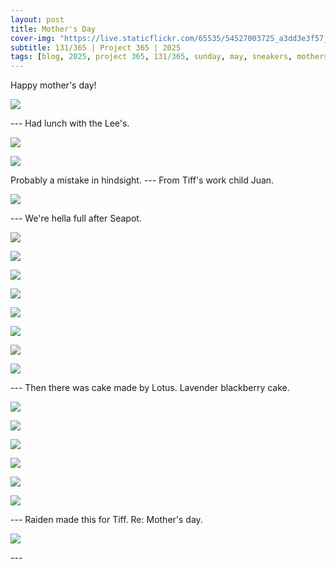 ```yaml
---
layout: post
title: Mother's Day
cover-img: "https://live.staticflickr.com/65535/54527003725_a3dd3e3f57_h.jpg"
subtitle: 131/365 | Project 365 | 2025
tags: [blog, 2025, project 365, 131/365, sunday, may, sneakers, mothers day, eats, family]
---
```

<style>
  .intro-header.big-img {
    background-position:center; 
  }
</style>
Happy mother's day!
<p class="post-img-wrap">
  <img src="https://live.staticflickr.com/65535/54510418197_c188097a38_3k.jpg">
</p>
---
Had lunch with the Lee's.
<p class="post-img-wrap">
  <img src="https://live.staticflickr.com/65535/54514082375_9b89933f35_h.jpg">
</p>
<p class="post-img-wrap">
  <img src="https://live.staticflickr.com/65535/54513990363_96b24e28f3_h.jpg">
</p>
Probably a mistake in hindsight.
---
From Tiff's work child Juan.
<p class="post-img-wrap">
  <img src="https://live.staticflickr.com/65535/54513912649_0d77256560_h.jpg">
</p>
---
We're hella full after Seapot.
<p class="post-img-wrap">
  <img src="https://live.staticflickr.com/65535/54513730281_edf17d9c3c_h.jpg">
</p>
<p class="post-img-wrap">
  <img src="https://live.staticflickr.com/65535/54513730396_9828f90ba6_h.jpg">
</p>
<p class="post-img-wrap">
  <img src="https://live.staticflickr.com/65535/54512865362_c737e6a2b3_h.jpg">
</p>
<p class="post-img-wrap">
  <img src="https://live.staticflickr.com/65535/54512865542_5f7c440c79_h.jpg">
</p>
<p class="post-img-wrap">
  <img src="https://live.staticflickr.com/65535/54513915099_876eea92e9_h.jpg">
</p>
<p class="post-img-wrap">
  <img src="https://live.staticflickr.com/65535/54513762281_97e3cfb411_h.jpg">
</p>
<p class="post-img-wrap">
  <img src="https://live.staticflickr.com/65535/54513762356_53048a1bc3_h.jpg">
</p>
<p class="post-img-wrap">
  <img src="https://live.staticflickr.com/65535/54514022448_3fd613dff2_h.jpg">
</p>
---
Then there was cake made by Lotus. Lavender blackberry cake.
<p class="post-img-wrap">
  <img src="https://live.staticflickr.com/65535/54513944524_f6e7be1edd_h.jpg">
</p>
<p class="post-img-wrap">
  <img src="https://live.staticflickr.com/65535/54514022878_6c986ee2fd_h.jpg">
</p>
<p class="post-img-wrap">
  <img src="https://live.staticflickr.com/65535/54514115605_b397338522_h.jpg">
</p>
<p class="post-img-wrap">
  <img src="https://live.staticflickr.com/65535/54513763716_9f5915bfcd_h.jpg">
</p>
<p class="post-img-wrap">
  <img src="https://live.staticflickr.com/65535/54512897807_37f0f93f4e_h.jpg">
</p>
<p class="post-img-wrap">
  <img src="https://live.staticflickr.com/65535/54513763871_f7427acbad_h.jpg">
</p>
---
Raiden made this for Tiff. Re: Mother's day.
<p class="post-img-wrap">
  <img src="https://live.staticflickr.com/65535/54513763111_270362f8ed_h.jpg">
</p>
---






